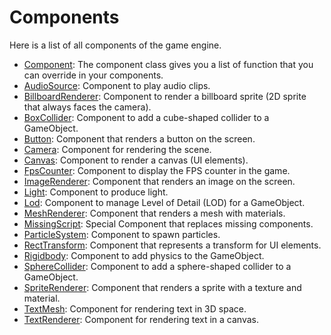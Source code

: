 # Components

Here is a list of all components of the game engine.

- [Component](./component.md): The component class gives you a list of function that you can override in your components.
- [AudioSource](./audio_source.md): Component to play audio clips.
- [BillboardRenderer](./billboard_renderer.md): Component to render a billboard sprite (2D sprite that always faces the camera).
- [BoxCollider](./box_collider.md): Component to add a cube-shaped collider to a GameObject.
- [Button](./button.md): Component that renders a button on the screen.
- [Camera](./camera.md): Component for rendering the scene.
- [Canvas](./canvas.md): Component to render a canvas (UI elements).
- [FpsCounter](./fps_counter.md): Component to display the FPS counter in the game.
- [ImageRenderer](./image_renderer.md): Component that renders an image on the screen.
- [Light](./light.md): Component to produce light.
- [Lod](./lod.md): Component to manage Level of Detail (LOD) for a GameObject.
- [MeshRenderer](./mesh_renderer.md): Component that renders a mesh with materials.
- [MissingScript](./missing_script.md): Special Component that replaces missing components.
- [ParticleSystem](./particle_system.md): Component to spawn particles.
- [RectTransform](./rect_transform.md): Component that represents a transform for UI elements.
- [Rigidbody](./rigidbody.md): Component to add physics to the GameObject.
- [SphereCollider](./sphere_collider.md): Component to add a sphere-shaped collider to a GameObject.
- [SpriteRenderer](./sprite_renderer.md): Component that renders a sprite with a texture and material.
- [TextMesh](./text_mesh.md): Component for rendering text in 3D space.
- [TextRenderer](./text_renderer.md): Component for rendering text in a canvas.